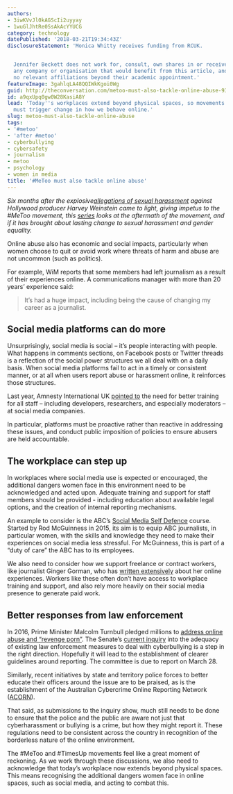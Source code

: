 ```yaml
---
authors:
- 3iwKVvJl0kAGScIi2uyyay
- 1wuGlJhtRe0SsAkAcYYUCG
category: technology
datePublished: '2018-03-21T19:34:43Z'
disclosureStatement: 'Monica Whitty receives funding from RCUK.


  Jennifer Beckett does not work for, consult, own shares in or receive funding from
  any company or organisation that would benefit from this article, and has disclosed
  no relevant affiliations beyond their academic appointment.'
featureImage: 3gahlqLA48QQIWkKgoi0Wg
guid: http://theconversation.com/metoo-must-also-tackle-online-abuse-93000
id: a9qxUpq0gw0W28KasiA8Y
lead: 'Today''s workplaces extend beyond physical spaces, so movements like #metoo
  must trigger change in how we behave online.'
slug: metoo-must-also-tackle-online-abuse
tags:
- '#metoo'
- 'after #metoo'
- cyberbullying
- cybersafety
- journalism
- metoo
- psychology
- women in media
title: '#MeToo must also tackle online abuse'
---
```

_Six months after the explosive[allegations of sexual harassment](https://www.nytimes.com/2017/10/05/us/harvey-weinstein-harassment-allegations.html) against Hollywood producer Harvey Weinstein came to light, giving impetus to the #MeToo movement, this [series](https://theconversation.com/au/topics/after-metoo-50716) looks at the aftermath of the movement, and if it has brought about lasting change to sexual harassment and gender equality._


Online abuse also has economic and social impacts, particularly when women choose to quit or avoid work where threats of harm and abuse are not uncommon (such as politics). 

For example, WiM reports that some members had left journalism as a result of their experiences online. A communications manager with more than 20 years’ experience said:

> It’s had a huge impact, including being the cause of changing my career as a journalist. 

## Social media platforms can do more

Unsurprisingly, social media is social – it’s people interacting with people. What happens in comments sections, on Facebook posts or Twitter threads is a reflection of the social power structures we all deal with on a daily basis. When social media platforms fail to act in a timely or consistent manner, or at all when users report abuse or harassment online, it reinforces those structures. 

Last year, Amnesty International UK [pointed to](https://www.amnesty.org.uk/files/Resources/Online-abuse-briefing.pdf) the need for better training for all staff – including developers, researchers, and especially moderators – at social media companies. 

In particular, platforms must be proactive rather than reactive in addressing these issues, and conduct public imposition of policies to ensure abusers are held accountable.


## The workplace can step up

In workplaces where social media use is expected or encouraged, the additional dangers women face in this environment need to be acknowledged and acted upon. Adequate training and support for staff members should be provided - including education about available legal options, and the creation of internal reporting mechanisms.

An example to consider is the ABC’s [Social Media Self Defence](http://www.abc.net.au/radionational/programs/mediareport/social-media-self-defence/6958872) course. Started by Rod McGuinness in 2015, its aim is to equip ABC journalists, in particular women, with the skills and knowledge they need to make their experiences on social media less stressful. For McGuinness, this is part of a “duty of care” the ABC has to its employees.

We also need to consider how we support freelance or contract workers, like journalist Ginger Gorman, who has [written extensively](https://www.smh.com.au/lifestyle/staring-down-internet-trolls-my-disturbing-cat-and-mouse-game-20170616-gwsmld.html) about her online experiences. Workers like these often don’t have access to workplace training and support, and also rely more heavily on their social media presence to generate paid work.

> [](https://twitter.com/GingerGorman/status/967897618436194304)

## Better responses from law enforcement

In 2016, Prime Minister Malcolm Turnbull pledged millions to [address online abuse and “revenge porn”](https://www.sbs.com.au/news/turnbull-calls-australia-s-domestic-violence-a-disgrace). The Senate’s [current inquiry](https://www.aph.gov.au/Parliamentary_Business/Committees/Senate/Legal_and_Constitutional_Affairs/Cyberbullying) into the adequacy of existing law enforcement measures to deal with cyberbullying is a step in the right direction. Hopefully it will lead to the establishment of clearer guidelines around reporting. The committee is due to report on March 28. 

Similarly, recent initiatives by state and territory police forces to better educate their officers around the issue are to be praised, as is the establishment of the Australian Cybercrime Online Reporting Network ([ACORN](https://www.acorn.gov.au/about-acorn)). 


That said, as submissions to the inquiry show, much still needs to be done to ensure that the police and the public are aware not just that cyberharassment or bullying is a crime, but how they might report it. These regulations need to be consistent across the country in recognition of the borderless nature of the online environment. 

The #MeToo and #TimesUp movements feel like a great moment of reckoning. As we work through these discussions, we also need to acknowledge that today’s workplace now extends beyond physical spaces. This means recognising the additional dangers women face in online spaces, such as social media, and acting to combat this.
